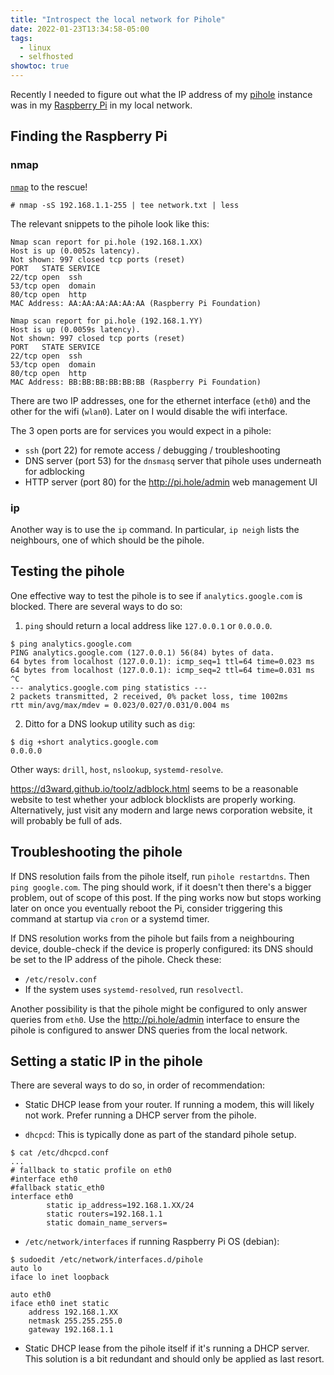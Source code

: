 ```yaml
---
title: "Introspect the local network for Pihole"
date: 2022-01-23T13:34:58-05:00
tags:
  - linux
  - selfhosted
showtoc: true
---
```


Recently I needed to figure out what the IP address of my [pihole][pihole]
instance was in my [Raspberry Pi][raspberry-pi] in my local network.

<!--more-->

## Finding the Raspberry Pi

### nmap

[`nmap`][nmap] to the rescue!

```shell
# nmap -sS 192.168.1.1-255 | tee network.txt | less
```

The relevant snippets to the pihole look like this:

```none
Nmap scan report for pi.hole (192.168.1.XX)
Host is up (0.0052s latency).
Not shown: 997 closed tcp ports (reset)
PORT   STATE SERVICE
22/tcp open  ssh
53/tcp open  domain
80/tcp open  http
MAC Address: AA:AA:AA:AA:AA:AA (Raspberry Pi Foundation)

Nmap scan report for pi.hole (192.168.1.YY)
Host is up (0.0059s latency).
Not shown: 997 closed tcp ports (reset)
PORT   STATE SERVICE
22/tcp open  ssh
53/tcp open  domain
80/tcp open  http
MAC Address: BB:BB:BB:BB:BB:BB (Raspberry Pi Foundation)
```

There are two IP addresses, one for the ethernet interface (`eth0`) and the
other for the wifi (`wlan0`). Later on I would disable the wifi interface.

The 3 open ports are for services you would expect in a pihole:

- `ssh` (port 22) for remote access / debugging / troubleshooting
- DNS server (port 53) for the `dnsmasq` server that pihole uses underneath for adblocking
- HTTP server (port 80) for the http://pi.hole/admin web management UI

### ip

Another way is to use the `ip` command. In particular, `ip neigh` lists the
neighbours, one of which should be the pihole.

## Testing the pihole

One effective way to test the pihole is to see if `analytics.google.com` is
blocked. There are several ways to do so:

1. `ping` should return a local address like `127.0.0.1` or `0.0.0.0`.

```shell
$ ping analytics.google.com
PING analytics.google.com (127.0.0.1) 56(84) bytes of data.
64 bytes from localhost (127.0.0.1): icmp_seq=1 ttl=64 time=0.023 ms
64 bytes from localhost (127.0.0.1): icmp_seq=2 ttl=64 time=0.031 ms
^C
--- analytics.google.com ping statistics ---
2 packets transmitted, 2 received, 0% packet loss, time 1002ms
rtt min/avg/max/mdev = 0.023/0.027/0.031/0.004 ms
```

2. Ditto for a DNS lookup utility such as `dig`:

```shell
$ dig +short analytics.google.com
0.0.0.0
```

Other ways: `drill`, `host`, `nslookup`, `systemd-resolve`.

https://d3ward.github.io/toolz/adblock.html seems to be a reasonable website to
test whether your adblock blocklists are properly working. Alternatively, just
visit any modern and large news corporation website, it will probably be full
of ads.

## Troubleshooting the pihole

If DNS resolution fails from the pihole itself, run `pihole restartdns`. Then
`ping google.com`. The ping should work, if it doesn't then there's a bigger
problem, out of scope of this post. If the ping works now but stops working
later on once you eventually reboot the Pi, consider triggering this command at
startup via `cron` or a systemd timer.

If DNS resolution works from the pihole but fails from a neighbouring device,
double-check if the device is properly configured: its DNS should be set to the
IP address of the pihole. Check these:

- `/etc/resolv.conf`
- If the system uses `systemd-resolved`, run `resolvectl`.

Another possibility is that the pihole might be configured to only answer
queries from `eth0`. Use the http://pi.hole/admin interface to ensure the
pihole is configured to answer DNS queries from the local network.

## Setting a static IP in the pihole

There are several ways to do so, in order of recommendation:

- Static DHCP lease from your router. If running a modem, this will likely not
  work. Prefer running a DHCP server from the pihole.

- `dhcpcd`: This is typically done as part of the standard pihole setup.

```shell
$ cat /etc/dhcpcd.conf
...
# fallback to static profile on eth0
#interface eth0
#fallback static_eth0
interface eth0
        static ip_address=192.168.1.XX/24
        static routers=192.168.1.1
        static domain_name_servers=
```

- `/etc/network/interfaces` if running Raspberry Pi OS (debian):

```shell
$ sudoedit /etc/network/interfaces.d/pihole
auto lo
iface lo inet loopback

auto eth0
iface eth0 inet static
    address 192.168.1.XX
    netmask 255.255.255.0
    gateway 192.168.1.1
```

- Static DHCP lease from the pihole itself if it's running a DHCP server. This
  solution is a bit redundant and should only be applied as last resort.

[nmap]: https://nmap.org/
[pihole]: https://pi-hole.net/
[raspberry-pi]: https://www.raspberrypi.org/
